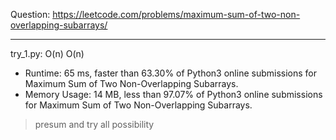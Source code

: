 Question: https://leetcode.com/problems/maximum-sum-of-two-non-overlapping-subarrays/

---

try_1.py: O(n) O(n)

* Runtime: 65 ms, faster than 63.30% of Python3 online submissions for Maximum Sum of Two Non-Overlapping Subarrays.
* Memory Usage: 14 MB, less than 97.07% of Python3 online submissions for Maximum Sum of Two Non-Overlapping Subarrays.

> presum and try all possibility

